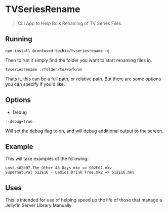 # TVSeriesRename

> CLI App to Help Bulk Renaming of TV Series Files.

## Running

```
npm install @confused-techie/tvseriesrename -g
```

Then to run it simply find the folder you want to start renaming files in.

```
tvseriesrename ./folder/to/work/on
```

Thats it, this can be a full path, or relative path. But there are some options you can specify if you'd like.

## Options

* Debug

`--debug=true`

Will set the debug flag to on, and will debug additional output to the screen.


## Example

This will take examples of the following:

```
Lost.s02e07.The Other 48 Days.mkv => S02E07.mkv
Supernatural S12E16 - Ladies Drink Free.mkv => S12E16.mkv
```

## Uses

This is intended for use of helping speed up the life of those that manage a Jellyfin Server Library Manually.
